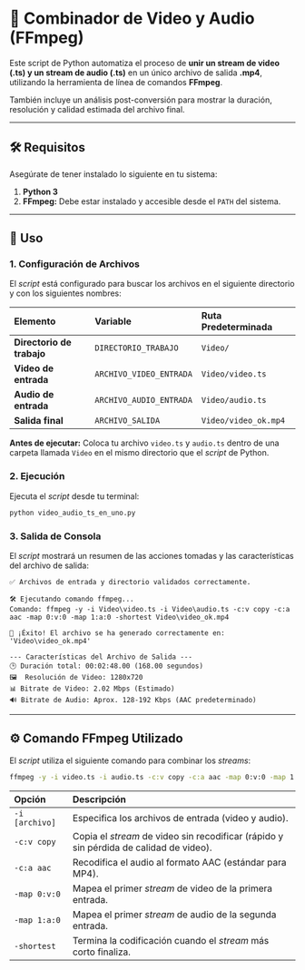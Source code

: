  
# 🎥 Combinador de Video y Audio (FFmpeg)

Este script de Python automatiza el proceso de **unir un stream de video (.ts) y un stream de audio (.ts)** en un único archivo de salida **.mp4**, utilizando la herramienta de línea de comandos **FFmpeg**.

También incluye un análisis post-conversión para mostrar la duración, resolución y calidad estimada del archivo final.

---

## 🛠️ Requisitos

Asegúrate de tener instalado lo siguiente en tu sistema:

1.  **Python 3**
2.  **FFmpeg:** Debe estar instalado y accesible desde el `PATH` del sistema.

---

## 🚀 Uso

### 1. Configuración de Archivos

El *script* está configurado para buscar los archivos en el siguiente directorio y con los siguientes nombres:

| Elemento | Variable | Ruta Predeterminada |
| :--- | :--- | :--- |
| **Directorio de trabajo** | `DIRECTORIO_TRABAJO` | `Video/` |
| **Video de entrada** | `ARCHIVO_VIDEO_ENTRADA` | `Video/video.ts` |
| **Audio de entrada** | `ARCHIVO_AUDIO_ENTRADA` | `Video/audio.ts` |
| **Salida final** | `ARCHIVO_SALIDA` | `Video/video_ok.mp4` |

**Antes de ejecutar:** Coloca tu archivo `video.ts` y `audio.ts` dentro de una carpeta llamada `Video` en el mismo directorio que el *script* de Python.

### 2. Ejecución

Ejecuta el *script* desde tu terminal:

```bash
python video_audio_ts_en_uno.py
````

### 3\. Salida de Consola

El *script* mostrará un resumen de las acciones tomadas y las características del archivo de salida:

```
✅ Archivos de entrada y directorio validados correctamente.

🛠️ Ejecutando comando ffmpeg...
Comando: ffmpeg -y -i Video\video.ts -i Video\audio.ts -c:v copy -c:a aac -map 0:v:0 -map 1:a:0 -shortest Video\video_ok.mp4

🎉 ¡Éxito! El archivo se ha generado correctamente en: 'Video\video_ok.mp4'

--- Características del Archivo de Salida ---
🕒 Duración total: 00:02:48.00 (168.00 segundos)
🖼️  Resolución de Video: 1280x720
📊 Bitrate de Video: 2.02 Mbps (Estimado)
🔊 Bitrate de Audio: Aprox. 128-192 Kbps (AAC predeterminado)
```

-----

## ⚙️ Comando FFmpeg Utilizado

El *script* utiliza el siguiente comando para combinar los *streams*:

```bash
ffmpeg -y -i video.ts -i audio.ts -c:v copy -c:a aac -map 0:v:0 -map 1:a:0 -shortest output.mp4
```

| Opción | Descripción |
| :--- | :--- |
| `-i [archivo]` | Especifica los archivos de entrada (video y audio). |
| `-c:v copy` | Copia el *stream* de video sin recodificar (rápido y sin pérdida de calidad de video). |
| `-c:a aac` | Recodifica el audio al formato AAC (estándar para MP4). |
| `-map 0:v:0` | Mapea el primer *stream* de video de la primera entrada. |
| `-map 1:a:0` | Mapea el primer *stream* de audio de la segunda entrada. |
| `-shortest` | Termina la codificación cuando el *stream* más corto finaliza. |

```
 